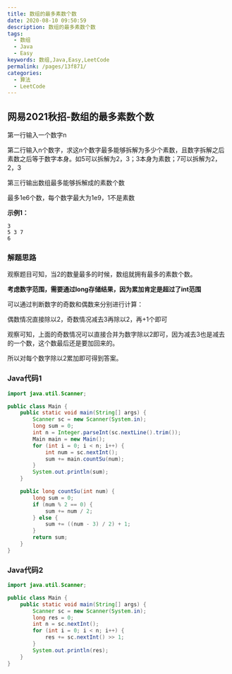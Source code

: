 ```yaml
---
title: 数组的最多素数个数
date: 2020-08-10 09:50:59
description: 数组的最多素数个数
tags: 
  - 数组
  - Java
  - Easy
keywords: 数组,Java,Easy,LeetCode
permalink: /pages/13f871/
categories: 
  - 算法
  - LeetCode
---
```


## 网易2021秋招-数组的最多素数个数

第一行输入一个数字n

第二行输入n个数字，求这n个数字最多能够拆解为多少个素数，且数字拆解之后素数之后等于数字本身。如5可以拆解为2，3；3本身为素数；7可以拆解为2，2，3

第三行输出数组最多能够拆解成的素数个数

最多1e6个数，每个数字最大为1e9，1不是素数

<!--more-->

**示例1：**

```
3
5 3 7
6
```

### 解题思路

观察题目可知，当2的数量最多的时候，数组就拥有最多的素数个数。

**考虑数字范围，需要通过long存储结果，因为累加肯定是超过了int范围**

可以通过判断数字的奇数和偶数来分别进行计算：

偶数情况直接除以2，奇数情况减去3再除以2，再+1个即可

观察可知，上面的奇数情况可以直接合并为数字除以2即可，因为减去3也是减去的一个数，这个数最后还是要加回来的。

所以对每个数字除以2累加即可得到答案。

### Java代码1

```java
import java.util.Scanner;

public class Main {
    public static void main(String[] args) {
        Scanner sc = new Scanner(System.in);
        long sum = 0;
        int n = Integer.parseInt(sc.nextLine().trim());
        Main main = new Main();
        for (int i = 0; i < n; i++) {
            int num = sc.nextInt();
            sum += main.countSu(num);
        }
        System.out.println(sum);
    }

    public long countSu(int num) {
        long sum = 0;
        if (num % 2 == 0) {
            sum += num / 2;
        } else {
            sum += ((num - 3) / 2) + 1;
        }
        return sum;
    }
}

```

### Java代码2

```java
import java.util.Scanner;

public class Main {
    public static void main(String[] args) {
        Scanner sc = new Scanner(System.in);
        long res = 0;
        int n = sc.nextInt();
        for (int i = 0; i < n; i++) {
            res += sc.nextInt() >> 1;
        }
        System.out.println(res);
    }
}
```



